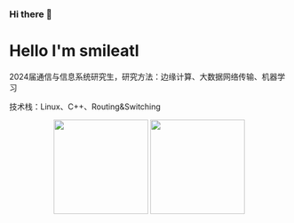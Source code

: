 ### Hi there 👋

<!--
**smileatl/smileatl** is a ✨ _special_ ✨ repository because its `README.md` (this file) appears on your GitHub profile.

Here are some ideas to get you started:

- 🔭 I’m currently working on ...
- 🌱 I’m currently learning ...
- 👯 I’m looking to collaborate on ...
- 🤔 I’m looking for help with ...
- 💬 Ask me about ...
- 📫 How to reach me: ...
- 😄 Pronouns: ...
- ⚡ Fun fact: ...
-->

# Hello I'm smileatl
2024届通信与信息系统研究生，研究方法：边缘计算、大数据网络传输、机器学习  

技术栈：Linux、C++、Routing&Switching


<div align="center">
<span>  </span>
<img height="170px" src="https://github-readme-stats.vercel.app/api?username=smileatl" /><span>  </span><img height="170px" src="https://github-readme-stats.vercel.app/api/top-langs/?username=smileatl&layout=compact&langs_count=8" />
<span>  </span>
</div>
